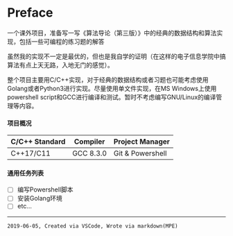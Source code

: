 # Preface

一个课外项目，准备写一写《算法导论（第三版）》中的经典的数据结构和算法实现，包括一些可编程的练习题的解答

虽然我的实现不一定是最优的，但也是我自学的证明（在这样的电子信息学院中搞算法有点上天无路，入地无门的感觉）。

整个项目主要用C/C++实现，对于经典的数据结构或者习题也可能考虑使用Golang或者Python3进行实现。尽量使用单文件实现，在MS Windows上使用powershell script和GCC进行编译和测试。暂时不考虑编写GNU/Linux的编译管理等内容。

#### 项目概况

C/C++ Standard | Compiler | Project Manager
---| ---| ---
C++17/C11 | GCC 8.3.0 | Git & Powershell 


#### 通用任务列表

- [ ] 编写Powershell脚本
- [ ] 安装Golang环境
- [ ] etc...

--- 
` 2019-06-05, Created via VSCode, Wrote via markdown(MPE) `